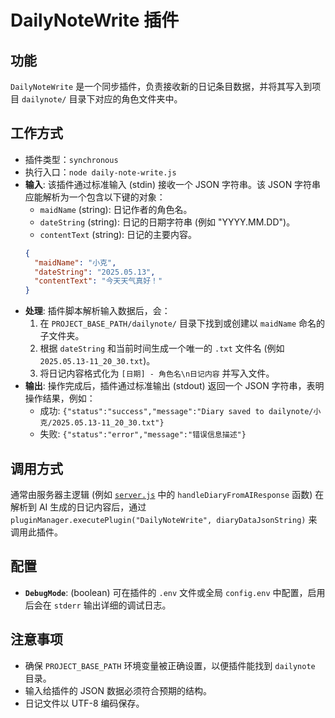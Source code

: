 # DailyNoteWrite 插件

## 功能

`DailyNoteWrite` 是一个同步插件，负责接收新的日记条目数据，并将其写入到项目 `dailynote/` 目录下对应的角色文件夹中。

## 工作方式

-   插件类型：`synchronous`
-   执行入口：`node daily-note-write.js`
-   **输入**: 该插件通过标准输入 (stdin) 接收一个 JSON 字符串。该 JSON 字符串应能解析为一个包含以下键的对象：
    -   `maidName` (string): 日记作者的角色名。
    -   `dateString` (string): 日记的日期字符串 (例如 "YYYY.MM.DD")。
    -   `contentText` (string): 日记的主要内容。
    ```json
    {
      "maidName": "小克",
      "dateString": "2025.05.13",
      "contentText": "今天天气真好！"
    }
    ```
-   **处理**: 插件脚本解析输入数据后，会：
    1.  在 `PROJECT_BASE_PATH/dailynote/` 目录下找到或创建以 `maidName` 命名的子文件夹。
    2.  根据 `dateString` 和当前时间生成一个唯一的 `.txt` 文件名 (例如 `2025.05.13-11_20_30.txt`)。
    3.  将日记内容格式化为 `[日期] - 角色名\n日记内容` 并写入文件。
-   **输出**: 操作完成后，插件通过标准输出 (stdout) 返回一个 JSON 字符串，表明操作结果，例如：
    -   成功: `{"status":"success","message":"Diary saved to dailynote/小克/2025.05.13-11_20_30.txt"}`
    -   失败: `{"status":"error","message":"错误信息描述"}`

## 调用方式

通常由服务器主逻辑 (例如 [`server.js`](../../../server.js) 中的 `handleDiaryFromAIResponse` 函数) 在解析到 AI 生成的日记内容后，通过 `pluginManager.executePlugin("DailyNoteWrite", diaryDataJsonString)` 来调用此插件。

## 配置

-   **`DebugMode`**: (boolean) 可在插件的 `.env` 文件或全局 `config.env` 中配置，启用后会在 `stderr` 输出详细的调试日志。

## 注意事项

-   确保 `PROJECT_BASE_PATH` 环境变量被正确设置，以便插件能找到 `dailynote` 目录。
-   输入给插件的 JSON 数据必须符合预期的结构。
-   日记文件以 UTF-8 编码保存。